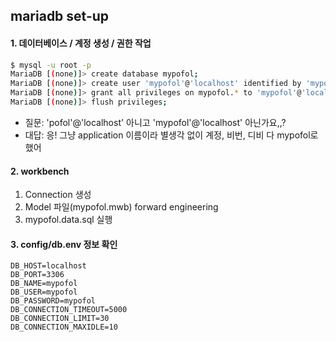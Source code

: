 ## mariadb set-up

#### 1. 데이터베이스 / 계정 생성 / 권한 작업
```sh
$ mysql -u root -p
MariaDB [(none)]> create database mypofol;
MariaDB [(none)]> create user 'mypofol'@'localhost' identified by 'mypofol';
MariaDB [(none)]> grant all privileges on mypofol.* to 'mypofol'@'localhost';
MariaDB [(none)]> flush privileges;
```

- 질문: 'pofol'@'localhost' 아니고 'mypofol'@'localhost' 아닌가요,,?
- 대답: 응! 그냥 application 이름이라 별생각 없이 계정, 비번, 디비 다 mypofol로 했어 

#### 2. workbench
1. Connection 생성
2. Model 파일(mypofol.mwb) forward engineering
3. mypofol.data.sql 실행

#### 3. config/db.env 정보 확인
```env
DB_HOST=localhost
DB_PORT=3306
DB_NAME=mypofol
DB_USER=mypofol
DB_PASSWORD=mypofol
DB_CONNECTION_TIMEOUT=5000
DB_CONNECTION_LIMIT=30
DB_CONNECTION_MAXIDLE=10
```

